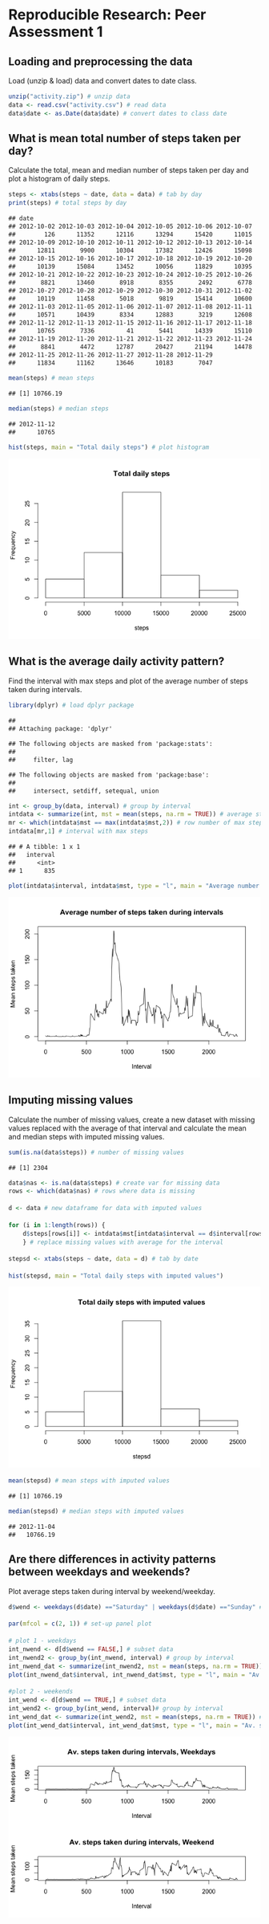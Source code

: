 # Reproducible Research: Peer Assessment 1


## Loading and preprocessing the data
Load (unzip & load) data and convert dates to date class.

```r
unzip("activity.zip") # unzip data
data <- read.csv("activity.csv") # read data
data$date <- as.Date(data$date) # convert dates to class date
```


## What is mean total number of steps taken per day?
Calculate the total, mean and median number of steps taken per day and plot a histogram of daily steps.

```r
steps <- xtabs(steps ~ date, data = data) # tab by day
print(steps) # total steps by day
```

```
## date
## 2012-10-02 2012-10-03 2012-10-04 2012-10-05 2012-10-06 2012-10-07 
##        126      11352      12116      13294      15420      11015 
## 2012-10-09 2012-10-10 2012-10-11 2012-10-12 2012-10-13 2012-10-14 
##      12811       9900      10304      17382      12426      15098 
## 2012-10-15 2012-10-16 2012-10-17 2012-10-18 2012-10-19 2012-10-20 
##      10139      15084      13452      10056      11829      10395 
## 2012-10-21 2012-10-22 2012-10-23 2012-10-24 2012-10-25 2012-10-26 
##       8821      13460       8918       8355       2492       6778 
## 2012-10-27 2012-10-28 2012-10-29 2012-10-30 2012-10-31 2012-11-02 
##      10119      11458       5018       9819      15414      10600 
## 2012-11-03 2012-11-05 2012-11-06 2012-11-07 2012-11-08 2012-11-11 
##      10571      10439       8334      12883       3219      12608 
## 2012-11-12 2012-11-13 2012-11-15 2012-11-16 2012-11-17 2012-11-18 
##      10765       7336         41       5441      14339      15110 
## 2012-11-19 2012-11-20 2012-11-21 2012-11-22 2012-11-23 2012-11-24 
##       8841       4472      12787      20427      21194      14478 
## 2012-11-25 2012-11-26 2012-11-27 2012-11-28 2012-11-29 
##      11834      11162      13646      10183       7047
```

```r
mean(steps) # mean steps
```

```
## [1] 10766.19
```

```r
median(steps) # median steps
```

```
## 2012-11-12 
##      10765
```

```r
hist(steps, main = "Total daily steps") # plot histogram 
```

![](PA1_template_files/figure-html/unnamed-chunk-2-1.png)<!-- -->


## What is the average daily activity pattern?
Find the interval with max steps and plot of the average number of steps taken during intervals.

```r
library(dplyr) # load dplyr package
```

```
## 
## Attaching package: 'dplyr'
```

```
## The following objects are masked from 'package:stats':
## 
##     filter, lag
```

```
## The following objects are masked from 'package:base':
## 
##     intersect, setdiff, setequal, union
```

```r
int <- group_by(data, interval) # group by interval
intdata <- summarize(int, mst = mean(steps, na.rm = TRUE)) # average steps on interval
mr <- which(intdata$mst == max(intdata$mst,2)) # row number of max steps
intdata[mr,1] # interval with max steps
```

```
## # A tibble: 1 x 1
##   interval
##      <int>
## 1      835
```

```r
plot(intdata$interval, intdata$mst, type = "l", main = "Average number of steps taken during intervals", xlab = "Interval", ylab = "Mean steps taken") # plot number of steps
```

![](PA1_template_files/figure-html/unnamed-chunk-3-1.png)<!-- -->


## Imputing missing values
Calculate the number of missing values, create a new dataset with missing values replaced with the average of that interval and calculate the mean and median steps with imputed missing values.

```r
sum(is.na(data$steps)) # number of missing values
```

```
## [1] 2304
```

```r
data$nas <- is.na(data$steps) # create var for missing data
rows <- which(data$nas) # rows where data is missing

d <- data # new dataframe for data with imputed values

for (i in 1:length(rows)) {
    d$steps[rows[i]] <- intdata$mst[intdata$interval == d$interval[rows[i]]]
    } # replace missing values with average for the interval

stepsd <- xtabs(steps ~ date, data = d) # tab by date

hist(stepsd, main = "Total daily steps with imputed values")
```

![](PA1_template_files/figure-html/unnamed-chunk-4-1.png)<!-- -->

```r
mean(stepsd) # mean steps with imputed values
```

```
## [1] 10766.19
```

```r
median(stepsd) # median steps with imputed values
```

```
## 2012-11-04 
##   10766.19
```


## Are there differences in activity patterns between weekdays and weekends?
Plot average steps taken during interval by weekend/weekday. 


```r
d$wend <- weekdays(d$date) =="Saturday" | weekdays(d$date) =="Sunday" # create var for weekend

par(mfcol = c(2, 1)) # set-up panel plot

# plot 1 - weekdays
int_nwend <- d[d$wend == FALSE,] # subset data 
int_nwend2 <- group_by(int_nwend, interval) # group by interval
int_nwend_dat <- summarize(int_nwend2, mst = mean(steps, na.rm = TRUE)) # mean by interval
plot(int_nwend_dat$interval, int_nwend_dat$mst, type = "l", main = "Av. steps taken during intervals, Weekdays", xlab = "Interval", ylab = "Mean steps taken") #plot weekdays

#plot 2 - weekends
int_wend <- d[d$wend == TRUE,] # subset data
int_wend2 <- group_by(int_wend, interval)# group by interval
int_wend_dat <- summarize(int_wend2, mst = mean(steps, na.rm = TRUE)) # mean by interval
plot(int_wend_dat$interval, int_wend_dat$mst, type = "l", main = "Av. steps taken during intervals, Weekend", xlab = "Interval", ylab = "Mean steps taken") #plot weekend
```

![](PA1_template_files/figure-html/unnamed-chunk-5-1.png)<!-- -->
